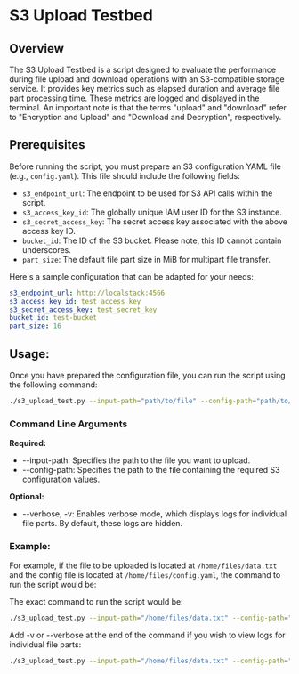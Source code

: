 <!--
 Copyright 2021 - 2023 Universität Tübingen, DKFZ, EMBL, and Universität zu Köln
 for the German Human Genome-Phenome Archive (GHGA)

 Licensed under the Apache License, Version 2.0 (the "License");
 you may not use this file except in compliance with the License.
 You may obtain a copy of the License at

     http://www.apache.org/licenses/LICENSE-2.0

 Unless required by applicable law or agreed to in writing, software
 distributed under the License is distributed on an "AS IS" BASIS,
 WITHOUT WARRANTIES OR CONDITIONS OF ANY KIND, either express or implied.
 See the License for the specific language governing permissions and
 limitations under the License.

-->

# S3 Upload Testbed

## Overview
The S3 Upload Testbed is a script designed to evaluate the performance during file upload and download operations with an S3-compatible storage service. It provides key metrics such as elapsed duration and average file part processing time. These metrics are logged and displayed in the terminal. An important note is that the terms "upload" and "download" refer to "Encryption and Upload" and "Download and Decryption", respectively.

## Prerequisites
Before running the script, you must prepare an S3 configuration YAML file (e.g., `config.yaml`). This file should include the following fields:

- `s3_endpoint_url`: The endpoint to be used for S3 API calls within the script.
- `s3_access_key_id`: The globally unique IAM user ID for the S3 instance.
- `s3_secret_access_key`: The secret access key associated with the above access key ID.
- `bucket_id`: The ID of the S3 bucket. Please note, this ID cannot contain underscores.
- `part_size`: The default file part size in MiB for multipart file transfer.

Here's a sample configuration that can be adapted for your needs:

```yaml
s3_endpoint_url: http://localstack:4566
s3_access_key_id: test_access_key
s3_secret_access_key: test_secret_key
bucket_id: test-bucket
part_size: 16
```

## Usage:
Once you have prepared the configuration file, you can run the script using the following command:
```bash
./s3_upload_test.py --input-path="path/to/file" --config-path="path/to/config_file" -v
```

### Command Line Arguments
**Required:**
- --input-path: Specifies the path to the file you want to upload.
- --config-path: Specifies the path to the file containing the required S3 configuration values.

**Optional:**
- --verbose, -v: Enables verbose mode, which displays logs for individual file parts. By default, these logs are hidden.


### Example:
For example, if the file to be uploaded is located at `/home/files/data.txt` and the config file is located at `/home/files/config.yaml`, the command to run the script would be:

The exact command to run the script would be:
```bash
./s3_upload_test.py --input-path="/home/files/data.txt" --config-path="/home/files/config.yaml"
```

Add -v or --verbose at the end of the command if you wish to view logs for individual file parts:
```bash
./s3_upload_test.py --input-path="/home/files/data.txt" --config-path="/home/files/config.yaml" -v
```
